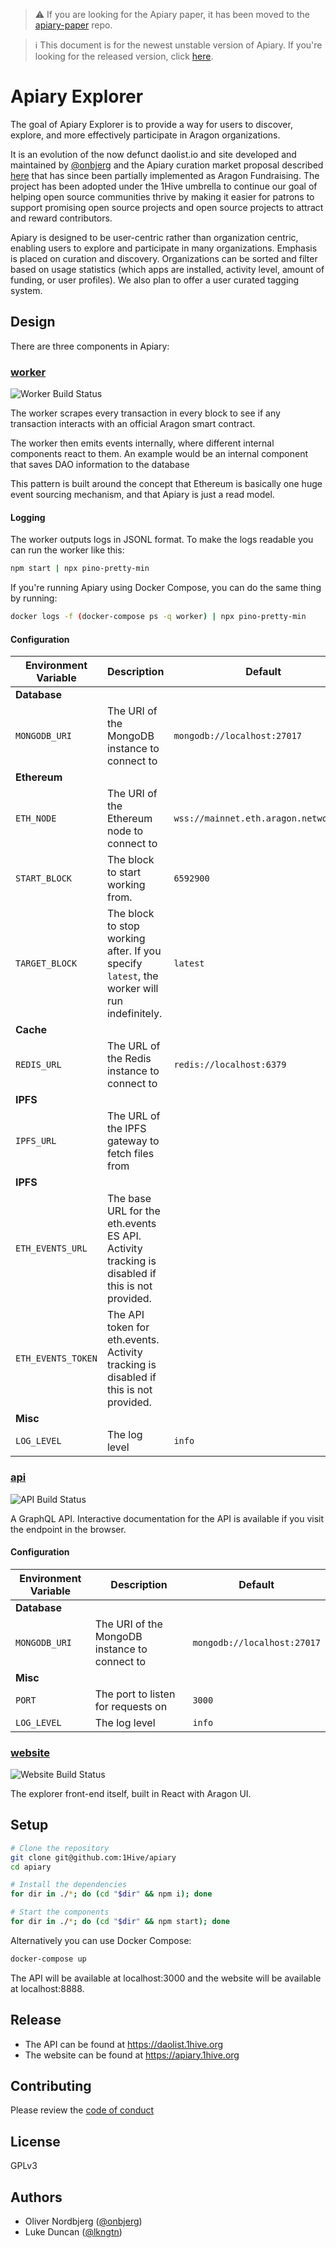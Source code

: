 > ⚠️ If you are looking for the Apiary paper, it has been moved to the [apiary-paper](https://github.com/1hive/apiary-paper) repo.

> ℹ️ This document is for the newest unstable version of Apiary. If you're looking for the released version, click [here](https://github.com/1Hive/apiary/releases/latest).

# Apiary Explorer

The goal of Apiary Explorer is to provide a way for users to discover, explore, and more effectively participate in Aragon organizations.

It is an evolution of the now defunct daolist.io and site developed and maintained by [@onbjerg](https://github.com/onbjerg) and the Apiary curation market proposal described [here](https://github.com/1hive/apiary-paper) that has since been partially implemented as Aragon Fundraising. The project has been adopted under the 1Hive umbrella to continue our goal of helping open source communities thrive by making it easier for patrons to support promising open source projects and open source projects to attract and reward contributors.

Apiary is designed to be user-centric rather than organization centric, enabling users to explore and participate in many organizations. Emphasis is placed on curation and discovery. Organizations can be sorted and filter based on usage statistics (which apps are installed, activity level, amount of funding, or user profiles). We also plan to offer a user curated tagging system.

## Design

There are three components in Apiary:

### [worker](/worker)

![Worker Build Status](https://github.com/1Hive/apiary/workflows/Worker%20CI/badge.svg)

The worker scrapes every transaction in every block to see if any transaction interacts with an official Aragon smart contract.

The worker then emits events internally, where different internal components react to them. An example would be an internal component that saves DAO information to the database

This pattern is built around the concept that Ethereum is basically one huge event sourcing mechanism, and that Apiary is just a read model.

#### Logging

The worker outputs logs in JSONL format. To make the logs readable you can run the worker like this:

```sh
npm start | npx pino-pretty-min
```

If you're running Apiary using Docker Compose, you can do the same thing by running:

```sh
docker logs -f (docker-compose ps -q worker) | npx pino-pretty-min
```

#### Configuration

| Environment Variable | Description                                                                                    | Default                       |
| -------------------- | ---------------------------------------------------------------------------------------------- | ----------------------------- |
| **Database**         |                                                                                                |                               |
| `MONGODB_URI`        | The URI of the MongoDB instance to connect to                                                  | `mongodb://localhost:27017`   |
| **Ethereum**         |                                                                                                |                               |
| `ETH_NODE`           | The URI of the Ethereum node to connect to                                                     | `wss://mainnet.eth.aragon.network/ws` |
| `START_BLOCK`        | The block to start working from.                                                               | `6592900`                     |
| `TARGET_BLOCK`       | The block to stop working after. If you specify `latest`, the worker will run indefinitely.    | `latest`                      |
| **Cache**            |                                                                                                |                               |
| `REDIS_URL`          | The URL of the Redis instance to connect to                                                    | `redis://localhost:6379`      |
| **IPFS**             |                                                                                                |                               |
| `IPFS_URL`           | The URL of the IPFS gateway to fetch files from                                                |                               |
| **IPFS**             |                                                                                                |                               |
| `ETH_EVENTS_URL`     | The base URL for the eth.events ES API. Activity tracking is disabled if this is not provided. |                               |
| `ETH_EVENTS_TOKEN`   | The API token for eth.events. Activity tracking is disabled if this is not provided.           |                               |
| **Misc**             |                                                                                                |                               |
| `LOG_LEVEL`          | The log level                                                                                  | `info`                        |

### [api](/api)

![API Build Status](https://github.com/1Hive/apiary/workflows/API%20CI/badge.svg)

A GraphQL API. Interactive documentation for the API is available if you visit the endpoint in the browser.

#### Configuration

| Environment Variable | Description                                   | Default                     |
| -------------------- | --------------------------------------------- | --------------------------- |
| **Database**         |                                               |                             |
| `MONGODB_URI`        | The URI of the MongoDB instance to connect to | `mongodb://localhost:27017` |
| **Misc**             |                                               |                             |
| `PORT`               | The port to listen for requests on            | `3000`                      |
| `LOG_LEVEL`          | The log level                                 | `info`                      |

### [website](/website)

![Website Build Status](https://github.com/1Hive/apiary/workflows/Website%20CI/badge.svg)

The explorer front-end itself, built in React with Aragon UI.

## Setup

```bash
# Clone the repository
git clone git@github.com:1Hive/apiary
cd apiary

# Install the dependencies
for dir in ./*; do (cd "$dir" && npm i); done

# Start the components
for dir in ./*; do (cd "$dir" && npm start); done
```

Alternatively you can use Docker Compose:

```sh
docker-compose up
```

The API will be available at localhost:3000 and the website will be available at localhost:8888.

## Release

- The API can be found at https://daolist.1hive.org
- The website can be found at https://apiary.1hive.org

## Contributing

Please review the [code of conduct](./.github/CODE_OF_CONDUCT.md)

## License

GPLv3

## Authors

- Oliver Nordbjerg ([@onbjerg](https://github.com/onbjerg))
- Luke Duncan ([@lkngtn](https://github.com/lkngtn))
